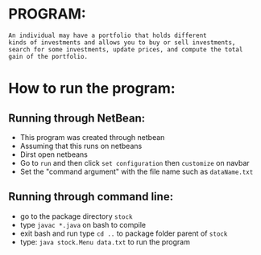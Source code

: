 # PROGRAM:
    An individual may have a portfolio that holds different 
    kinds of investments and allows you to buy or sell investments, 
    search for some investments, update prices, and compute the total 
    gain of the portfolio.

# How to run the program:
## Running through NetBean:
* This program was created through netbean
* Assuming that this runs on netbeans
* Dirst open netbeans
* Go to `run` and then click `set configuration` then `customize` on navbar
* Set the "command argument" with the file name such as `dataName.txt`
## Running through command line:
* go to the package directory `stock`
* type `javac *.java` on bash to compile
* exit bash and run type `cd ..` to package folder parent of `stock`
* type: `java stock.Menu data.txt` to run the program